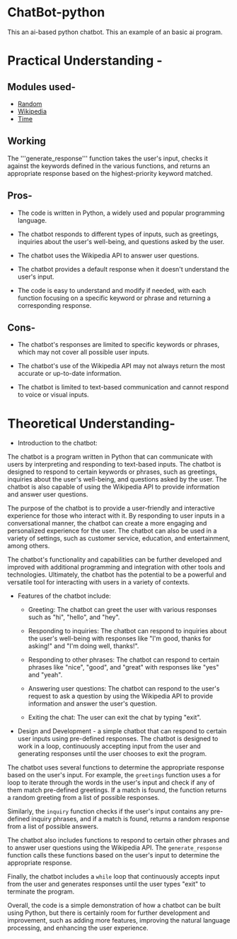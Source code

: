 # ChatBot-python
This an ai-based python chatbot. This an example of an basic ai program.

# Practical Understanding -
## Modules used- 
 - [Random](https://docs.python.org/3/library/random.html)
 - [Wikipedia](https://pypi.org/project/wikipedia/)
 - [Time](https://docs.python.org/3/library/time.html)
 
 ## Working 
 The '''generate_response''' function takes the user's input, checks it against the keywords defined in the various functions, and returns an appropriate response based on the highest-priority keyword matched.
 
 ## Pros-
- The code is written in Python, a widely used and popular programming language.
* The chatbot responds to different types of inputs, such as greetings, inquiries about the user's well-being, and questions asked by the user.
+ The chatbot uses the Wikipedia API to answer user questions.
- The chatbot provides a default response when it doesn't understand the user's input.
* The code is easy to understand and modify if needed, with each function focusing on a specific keyword or phrase and returning a corresponding response.
## Cons-
- The chatbot's responses are limited to specific keywords or phrases, which may not cover all possible user inputs.
* The chatbot's use of the Wikipedia API may not always return the most accurate or up-to-date information.
+ The chatbot is limited to text-based communication and cannot respond to voice or visual inputs.

# Theoretical Understanding- 
+ Introduction to the chatbot:

The chatbot is a program written in Python that can communicate with users by interpreting and responding to text-based inputs. The chatbot is designed to respond to certain keywords or phrases, such as greetings, inquiries about the user's well-being, and questions asked by the user. The chatbot is also capable of using the Wikipedia API to provide information and answer user questions.

The purpose of the chatbot is to provide a user-friendly and interactive experience for those who interact with it. By responding to user inputs in a conversational manner, the chatbot can create a more engaging and personalized experience for the user. The chatbot can also be used in a variety of settings, such as customer service, education, and entertainment, among others.

The chatbot's functionality and capabilities can be further developed and improved with additional programming and integration with other tools and technologies. Ultimately, the chatbot has the potential to be a powerful and versatile tool for interacting with users in a variety of contexts.

* Features of the chatbot include:

  - Greeting: The chatbot can greet the user with various responses such as "hi", "hello", and "hey".

  - Responding to inquiries: The chatbot can respond to inquiries about the user's well-being with responses like "I'm good, thanks for asking!" and "I'm doing well, thanks!".

  - Responding to other phrases: The chatbot can respond to certain phrases like "nice", "good", and "great" with responses like "yes" and "yeah".

  - Answering user questions: The chatbot can respond to the user's request to ask a question by using the Wikipedia API to provide information and answer the user's question.

  - Exiting the chat: The user can exit the chat by typing "exit".
+ Design and Development - 
a simple chatbot that can respond to certain user inputs using pre-defined responses. The chatbot is designed to work in a loop, continuously accepting input from the user and generating responses until the user chooses to exit the program.

The chatbot uses several functions to determine the appropriate response based on the user's input. For example, the `greetings` function uses a for loop to iterate through the words in the user's input and check if any of them match pre-defined greetings. If a match is found, the function returns a random greeting from a list of possible responses.

Similarly, the `inquiry` function checks if the user's input contains any pre-defined inquiry phrases, and if a match is found, returns a random response from a list of possible answers.

The chatbot also includes functions to respond to certain other phrases and to answer user questions using the Wikipedia API. The `generate_response` function calls these functions based on the user's input to determine the appropriate response.

Finally, the chatbot includes a `while` loop that continuously accepts input from the user and generates responses until the user types "exit" to terminate the program.

Overall, the code is a simple demonstration of how a chatbot can be built using Python, but there is certainly room for further development and improvement, such as adding more features, improving the natural language processing, and enhancing the user experience.
